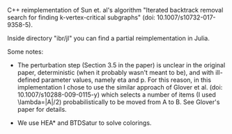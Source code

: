 C++ reimplementation of Sun et. al's algorithm "Iterated backtrack removal search for finding k-vertex-critical subgraphs" (doi: 10.1007/s10732-017-9358-5).

Inside directory "ibr/jl" you can find a partial reimplementation in Julia.

Some notes:

* The perturbation step (Section 3.5 in the paper) is unclear in the original paper, deterministic (when it probably wasn't meant to be), and with ill-defined parameter values, namely eta and p. For this reason, in this implementation I chose to use the similar approach of Glover et al. (doi: 10.1007/s10288-009-0115-y) which selects a number of items (I used \lambda=|A|/2) probabilistically to be moved from A to B. See Glover's paper for details.

* We use HEA* and BTDSatur to solve colorings.
